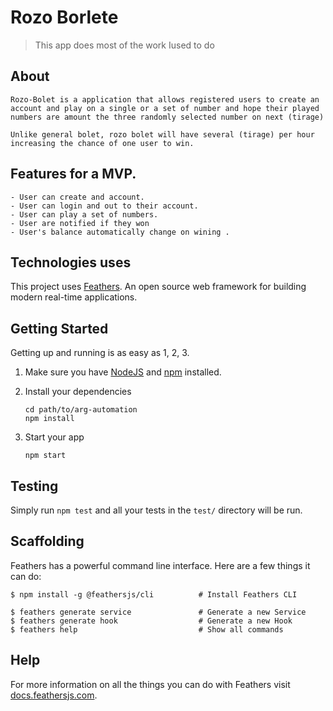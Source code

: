 # Rozo Borlete

> This app does most of the work Iused to do

## About

```
Rozo-Bolet is a application that allows registered users to create an account and play on a single or a set of number and hope their played numbers are amount the three randomly selected number on next (tirage)

Unlike general bolet, rozo bolet will have several (tirage) per hour increasing the chance of one user to win.
```

## Features for a MVP.

```
- User can create and account.
- User can login and out to their account.
- User can play a set of numbers.
- User are notified if they won
- User's balance automatically change on wining .
```

## Technologies uses

This project uses [Feathers](http://feathersjs.com). An open source web framework for building modern real-time applications.

## Getting Started

Getting up and running is as easy as 1, 2, 3.

1. Make sure you have [NodeJS](https://nodejs.org/) and [npm](https://www.npmjs.com/) installed.
2. Install your dependencies

   ```
   cd path/to/arg-automation
   npm install
   ```

3. Start your app

   ```
   npm start
   ```

## Testing

Simply run `npm test` and all your tests in the `test/` directory will be run.

## Scaffolding

Feathers has a powerful command line interface. Here are a few things it can do:

```
$ npm install -g @feathersjs/cli          # Install Feathers CLI

$ feathers generate service               # Generate a new Service
$ feathers generate hook                  # Generate a new Hook
$ feathers help                           # Show all commands
```

## Help

For more information on all the things you can do with Feathers visit [docs.feathersjs.com](http://docs.feathersjs.com).
